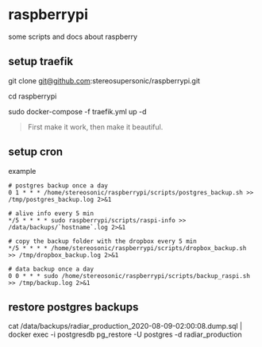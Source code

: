 # raspberrypi

some scripts and docs about raspberry


## setup traefik 

git clone git@github.com:stereosupersonic/raspberrypi.git

cd raspberrypi

sudo docker-compose -f traefik.yml up -d

> First make it work, then make it beautiful.

## setup cron

example
```
# postgres backup once a day
0 1 * * * /home/stereosonic/raspberrypi/scripts/postgres_backup.sh >> /tmp/postgres_backup.log 2>&1

# alive info every 5 min
*/5 * * * * sudo raspberrypi/scripts/raspi-info >> /data/backups/`hostname`.log 2>&1

# copy the backup folder with the dropbox every 5 min
*/5 * * * * /home/stereosonic/raspberrypi/scripts/dropbox_backup.sh  >> /tmp/dropbox_backup.log 2>&1

# data backup once a day
0 0 * * * sudo /home/stereosonic/raspberrypi/scripts/backup_raspi.sh >> /tmp/backup.log 2>&1
```


## restore postgres backups

cat /data/backups/radiar_production_2020-08-09-02:00:08.dump.sql | docker exec -i postgresdb pg_restore -U postgres -d radiar_production


